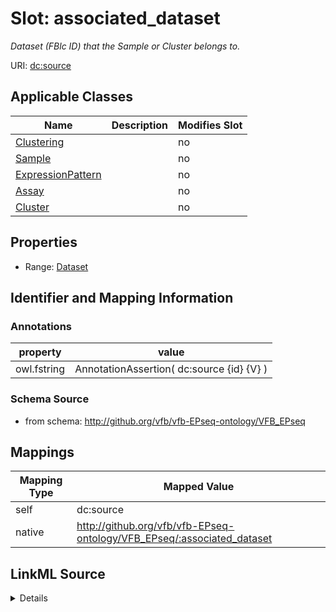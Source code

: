 

# Slot: associated_dataset


_Dataset (FBlc ID) that the Sample or Cluster belongs to._





URI: [dc:source](http://purl.org/dc/terms/source)



<!-- no inheritance hierarchy -->





## Applicable Classes

| Name | Description | Modifies Slot |
| --- | --- | --- |
| [Clustering](Clustering.md) |  |  no  |
| [Sample](Sample.md) |  |  no  |
| [ExpressionPattern](ExpressionPattern.md) |  |  no  |
| [Assay](Assay.md) |  |  no  |
| [Cluster](Cluster.md) |  |  no  |







## Properties

* Range: [Dataset](Dataset.md)





## Identifier and Mapping Information





### Annotations

| property | value |
| --- | --- |
| owl.fstring | AnnotationAssertion( dc:source {id} {V} ) |



### Schema Source


* from schema: http://github.org/vfb/vfb-EPseq-ontology/VFB_EPseq




## Mappings

| Mapping Type | Mapped Value |
| ---  | ---  |
| self | dc:source |
| native | http://github.org/vfb/vfb-EPseq-ontology/VFB_EPseq/:associated_dataset |




## LinkML Source

<details>
```yaml
name: associated_dataset
annotations:
  owl.fstring:
    tag: owl.fstring
    value: AnnotationAssertion( dc:source {id} {V} )
description: Dataset (FBlc ID) that the Sample or Cluster belongs to.
from_schema: http://github.org/vfb/vfb-EPseq-ontology/VFB_EPseq
rank: 1000
slot_uri: dc:source
alias: associated_dataset
domain_of:
- Sample
- Assay
- Clustering
- Cluster
range: Dataset

```
</details>